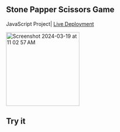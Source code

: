 ## Stone Papper Scissors Game  


JavaScript Project| [Live Deployment](https://ayushsaini20.github.io/Stone-Paper-Scissors/)

<img width="200" alt="Screenshot 2024-03-19 at 11 02 57 AM" src="https://github.com/Ayushsaini20/Stone-Paper-Scissors/assets/73630171/80c92ef2-0411-4441-aeed-d6a924d5659c">


## Try it 
